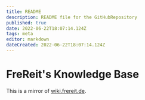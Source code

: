 ```yaml
---
title: README
description: README file for the GitHubRepository
published: true
date: 2022-06-22T18:07:14.124Z
tags: meta
editor: markdown
dateCreated: 2022-06-22T18:07:14.124Z
---
```


# FreReit's Knowledge Base

This is a mirror of [wiki.frereit.de](https://wiki.frereit.de).